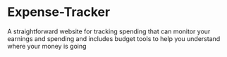 # Expense-Tracker
A straightforward website for tracking spending that can monitor your earnings and spending and includes budget tools to help you understand where your money is going
